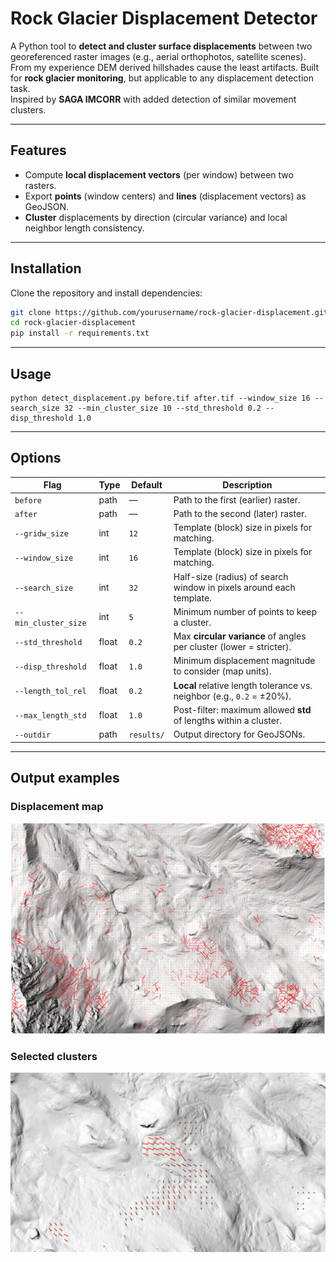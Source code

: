 # Rock Glacier Displacement Detector

A Python tool to **detect and cluster surface displacements** between two georeferenced raster images (e.g., aerial orthophotos, satellite scenes). From my experience DEM derived hillshades cause the least artifacts.
Built for **rock glacier monitoring**, but applicable to any displacement detection task.  
Inspired by **SAGA IMCORR** with added detection of similar movement clusters.

---

## Features

- Compute **local displacement vectors** (per window) between two rasters.  
- Export **points** (window centers) and **lines** (displacement vectors) as GeoJSON.  
- **Cluster** displacements by direction (circular variance) and local neighbor length consistency.  

---

## Installation

Clone the repository and install dependencies:

```bash
git clone https://github.com/yourusername/rock-glacier-displacement.git
cd rock-glacier-displacement
pip install -r requirements.txt
```

---

## Usage

```
python detect_displacement.py before.tif after.tif --window_size 16 --search_size 32 --min_cluster_size 10 --std_threshold 0.2 --disp_threshold 1.0
```

---

## Options

| Flag | Type | Default | Description |
| --- | --- | --- | --- |
| `before` | path | —   | Path to the first (earlier) raster. |
| `after` | path | —   | Path to the second (later) raster. |
| `--gridw_size` | int | `12` | Template (block) size in pixels for matching. |
| `--window_size` | int | `16` | Template (block) size in pixels for matching. |
| `--search_size` | int | `32` | Half-size (radius) of search window in pixels around each template. |
| `--min_cluster_size` | int | `5` | Minimum number of points to keep a cluster. |
| `--std_threshold` | float | `0.2` | Max **circular variance** of angles per cluster (lower = stricter). |
| `--disp_threshold` | float | `1.0` | Minimum displacement magnitude to consider (map units). |
| `--length_tol_rel` | float | `0.2` | **Local** relative length tolerance vs. neighbor (e.g., `0.2` = ±20%). |
| `--max_length_std` | float | `1.0` | Post-filter: maximum allowed **std** of lengths within a cluster. |
| `--outdir` | path | `results/` | Output directory for GeoJSONs. |

---

## Output examples

### Displacement map

![example displacement vectors output](images/example_displacement_output.png)

### Selected clusters

![example clusters output](images/example_displacement_clusters_output.png)